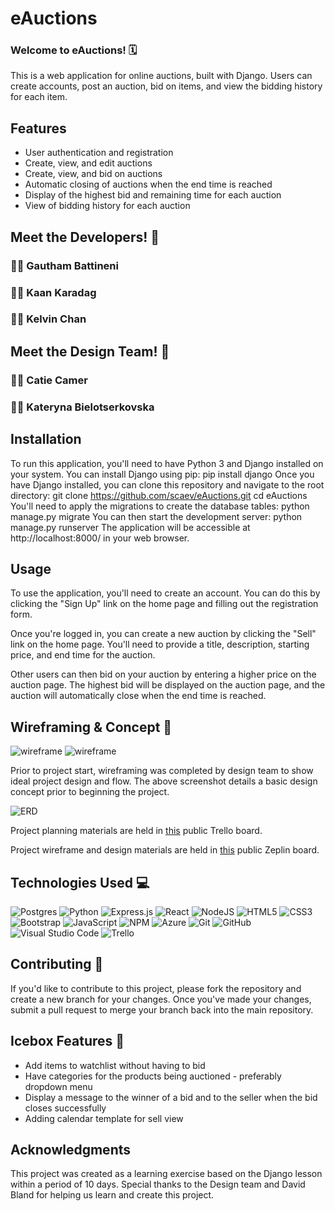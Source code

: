 # eAuctions

### Welcome to eAuctions! 🗓

This is a web application for online auctions, built with Django. Users can create accounts, post an auction, bid on items, and view the bidding history for each item.

## Features

- User authentication and registration
- Create, view, and edit auctions
- Create, view, and bid on auctions
- Automatic closing of auctions when the end time is reached
- Display of the highest bid and remaining time for each auction
- View of bidding history for each auction

## Meet the Developers! 🤝

### 🧑‍💻 Gautham Battineni

### 🧑‍💻 Kaan Karadag

### 🧑‍💻 Kelvin Chan

## Meet the Design Team! 🤝

### 👩‍💻 Catie Camer

### 👩‍💻 Kateryna Bielotserkovska

## Installation

To run this application, you'll need to have Python 3 and Django installed on your system. You can install Django using pip:
pip install django
Once you have Django installed, you can clone this repository and navigate to the root directory:
git clone https://github.com/scaev/eAuctions.git
cd eAuctions
You'll need to apply the migrations to create the database tables:
python manage.py migrate
You can then start the development server:
python manage.py runserver
The application will be accessible at http://localhost:8000/ in your web browser.

## Usage

To use the application, you'll need to create an account. You can do this by clicking the "Sign Up" link on the home page and filling out the registration form.

Once you're logged in, you can create a new auction by clicking the "Sell" link on the home page. You'll need to provide a title, description, starting price, and end time for the auction.

Other users can then bid on your auction by entering a higher price on the auction page. The highest bid will be displayed on the auction page, and the auction will automatically close when the end time is reached.

## Wireframing & Concept 📝

![wireframe](https://i.imgur.com/ISFpMoe.png)
![wireframe](https://i.imgur.com/d3tneyT.png)

Prior to project start, wireframing was completed by design team to show ideal project design and flow. The above screenshot details a basic design concept prior to beginning the project.

![ERD](https://i.imgur.com/l13efHE.png)

Project planning materials are held in [this](https://trello.com/b/N6PWQ1w3/project-3-reauction) public Trello board.

Project wireframe and design materials are held in [this](https://app.zeplin.io/project/63e5457f2c2969191b237a65) public Zeplin board.

## Technologies Used 💻

![Postgres](https://img.shields.io/badge/postgres-%23316192.svg?style=for-the-badge&logo=postgresql&logoColor=white)
![Python](https://img.shields.io/badge/python-3670A0?style=for-the-badge&logo=python&logoColor=ffdd54)
![Express.js](https://img.shields.io/badge/express.js-%23404d59.svg?style=for-the-badge&logo=express&logoColor=%2361DAFB)
![React](https://img.shields.io/badge/react-%2320232a.svg?style=for-the-badge&logo=react&logoColor=%2361DAFB)
![NodeJS](https://img.shields.io/badge/node.js-6DA55F?style=for-the-badge&logo=node.js&logoColor=white)
![HTML5](https://img.shields.io/badge/html5-%23E34F26.svg?style=for-the-badge&logo=html5&logoColor=white)
![CSS3](https://img.shields.io/badge/css3-%231572B6.svg?style=for-the-badge&logo=css3&logoColor=white)
![Bootstrap](https://img.shields.io/badge/bootstrap-%23563D7C.svg?style=for-the-badge&logo=bootstrap&logoColor=white)
![JavaScript](https://img.shields.io/badge/javascript-%23323330.svg?style=for-the-badge&logo=javascript&logoColor=%23F7DF1E)
![NPM](https://img.shields.io/badge/NPM-%23000000.svg?style=for-the-badge&logo=npm&logoColor=white)
![Azure](https://img.shields.io/badge/azure-%230072C6.svg?style=for-the-badge&logo=microsoftazure&logoColor=white)
![Git](https://img.shields.io/badge/git-%23F05033.svg?style=for-the-badge&logo=git&logoColor=white)
![GitHub](https://img.shields.io/badge/github-%23121011.svg?style=for-the-badge&logo=github&logoColor=white)
![Visual Studio Code](https://img.shields.io/badge/Visual%20Studio%20Code-0078d7.svg?style=for-the-badge&logo=visual-studio-code&logoColor=white)
![Trello](https://img.shields.io/badge/Trello-%23026AA7.svg?style=for-the-badge&logo=Trello&logoColor=white)

## Contributing 🙏

If you'd like to contribute to this project, please fork the repository and create a new branch for your changes. Once you've made your changes, submit a pull request to merge your branch back into the main repository.

## Icebox Features 🧊

- Add items to watchlist without having to bid
- Have categories for the products being auctioned - preferably dropdown menu
- Display a message to the winner of a bid and to the seller when the bid closes successfully
- Adding calendar template for sell view

## Acknowledgments

This project was created as a learning exercise based on the Django lesson within a period of 10 days. Special thanks to the Design team and David Bland for helping us learn and create this project.
